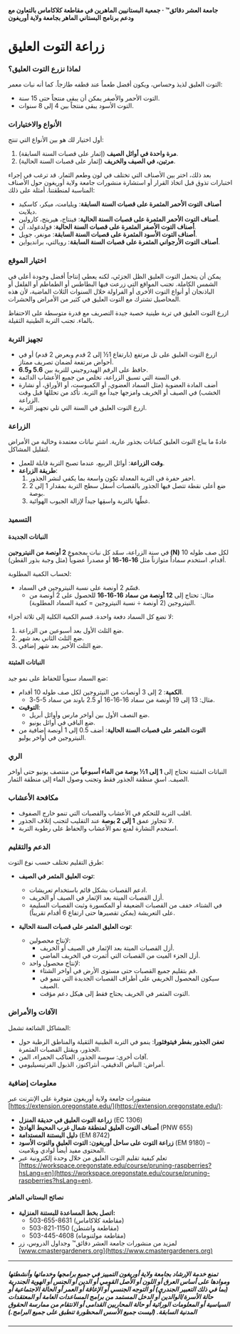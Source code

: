 #### جامعة العشر دقائق™ · جمعية البستانيين الماهرين في مقاطعة كلاكاماس بالتعاون مع ودعم برنامج البستاني الماهر بجامعة ولاية أوريغون

# زراعة التوت العليق

### لماذا نزرع التوت العليق؟
التوت العليق لذيذ وحساس، ويكون أفضل طعماً عند قطفه طازجاً. كما أنه نبات معمر:
- التوت الأحمر والأصفر يمكن أن يبقى منتجاً حتى 15 سنة.
- التوت الأسود يبقى منتجاً بين 4 إلى 8 سنوات.

### الأنواع والاختيارات
أول اختيار لك هو بين الأنواع التي تنتج:
1. **مرة واحدة في أوائل الصيف** (إثمار على قصبات السنة السابقة).
2. **مرتين، في الصيف والخريف** (إثمار على قصبات السنة الحالية).

بعد ذلك، اختر بين الأصناف التي تختلف في لون وطعم الثمار. قد ترغب في إجراء اختبارات تذوق قبل اتخاذ القرار أو استشارة منشورات جامعة ولاية أوريغون حول الأصناف المناسبة لمنطقتنا. أمثلة على ذلك:
- **أصناف التوت الأحمر المثمرة على قصبات السنة السابقة**: ويليامت، ميكر، كاسكيد ديلايت.
- **أصناف التوت الأحمر المثمرة على قصبات السنة الحالية**: فينتاج، هيريتج، كارولين.
- **أصناف التوت الأصفر المثمرة على قصبات السنة الحالية**: فولدغولد، آن.
- **أصناف التوت الأسود المثمرة على قصبات السنة السابقة**: مونغر، جويل.
- **أصناف التوت الأرجواني المثمرة على قصبات السنة السابقة**: رويالتي، برانديواين.

### اختيار الموقع
يمكن أن يتحمل التوت العليق الظل الجزئي، لكنه يعطي إنتاجاً أفضل وجودة أعلى في الشمس الكاملة. تجنب المواقع التي زرعت فيها البطاطس أو الطماطم أو الفلفل أو الباذنجان أو أنواع التوت الأخرى أو الفراولة خلال السنوات الثلاث الماضية، لأن هذه المحاصيل تشترك مع التوت العليق في كثير من الأمراض والحشرات.

ازرع التوت العليق في تربة طينية خصبة جيدة التصريف مع قدرة متوسطة على الاحتفاظ بالماء. تجنب التربة الطينية الثقيلة.

### تجهيز التربة
- ازرع التوت العليق على تل مرتفع (بارتفاع 1½ إلى 2 قدم وبعرض 2 قدم) أو في أحواض مرتفعة لضمان تصريف ممتاز.
- حافظ على الرقم الهيدروجيني للتربة بين **5.6 و6.5**.
- في السنة التي تسبق الزراعة، تخلص من جميع الأعشاب الدائمة.
- أضف المادة العضوية (مثل السماد العضوي، أو الكمبوست، أو الأوراق، أو نشارة الخشب) في الصيف أو الخريف وامزجها جيداً مع التربة. تأكد من تحللها قبل وقت الزراعة.
- ازرع التوت العليق في السنة التي تلي تجهيز التربة.

### الزراعة
عادةً ما يباع التوت العليق كنباتات بجذور عارية. اشترِ نباتات معتمدة وخالية من الأمراض لتقليل المشاكل.

- **وقت الزراعة**: أوائل الربيع، عندما تصبح التربة قابلة للعمل.
- **طريقة الزراعة**:
  1. احفر حفرة في التربة المعدلة تكون واسعة بما يكفي لنشر الجذور.
  2. ضع أعلى نقطة تتصل فيها الجذور بالقصبات أسفل سطح التربة بمقدار 1 إلى 2 بوصة.
  3. غطِّها بالتربة واسقِها جيداً لإزالة الجيوب الهوائية.

### التسميد

#### النباتات الجديدة
في سنة الزراعة، سمّد كل نبات بمجموع **2 أونصة من النيتروجين (N)** لكل صف طوله 10 أقدام. استخدم سماداً متوازناً مثل **16-16-16** أو مصدراً عضوياً (مثل وجبة بذور القطن).

لحساب الكمية المطلوبة:
- قسّم 2 أونصة على نسبة النيتروجين في السماد.
  - مثال: تحتاج إلى **12 أونصة من سماد 16-16-16** للحصول على 2 أونصة من النيتروجين (2 أونصة ÷ نسبة النيتروجين = كمية السماد المطلوبة).

لا تضع كل السماد دفعة واحدة. قسم الكمية الكلية إلى ثلاثة أجزاء:
1. ضع الثلث الأول بعد أسبوعين من الزراعة.
2. ضع الثلث الثاني بعد شهر.
3. ضع الثلث الأخير بعد شهر إضافي.

#### النباتات المثبتة
ضع السماد سنوياً للحفاظ على نمو جيد:
- **الكمية**: 2 إلى 3 أونصات من النيتروجين لكل صف طوله 10 أقدام.
  - مثال: 13 إلى 19 أونصة من سماد 16-16-16 أو 2.5 باوند من سماد 5-5-3.
- **التوقيت**:
  - ضع النصف الأول بين أواخر مارس وأوائل أبريل.
  - ضع الباقي في أوائل يونيو.
- **التوت المثمر على قصبات السنة الحالية**: أضف 0.5 إلى 1 أونصة إضافية من النيتروجين في أواخر يوليو.

### الري
النباتات المثبتة تحتاج إلى **1 إلى 1½ بوصة من الماء أسبوعياً** من منتصف يونيو حتى أواخر الصيف. اسقِ منطقة الجذور فقط وتجنب وصول الماء إلى منطقة الثمار.

### مكافحة الأعشاب
- اقلب التربة للتحكم في الأعشاب والقصبات التي تنمو خارج الصفوف.
- لا تتجاوز عمق **1 إلى 2 بوصة** عند التقليب لتجنب إتلاف الجذور.
- استخدم النشارة لمنع نمو الأعشاب والحفاظ على رطوبة التربة.

### الدعم والتقليم
طرق التقليم تختلف حسب نوع التوت:

- **توت العليق المثمر في الصيف**:
  - ادعم القصبات بشكل قائم باستخدام تعريشات.
  - أزل القصبات الميتة بعد الإثمار في الصيف أو الخريف.
  - في الشتاء، خفف من القصبات الضعيفة أو المكسورة وثبت القصبات السليمة على التعريشة (يمكن تقصيرها حتى ارتفاع 6 أقدام تقريباً).

- **توت العليق المثمر على قصبات السنة الحالية**:
  - لإنتاج محصولين:
    - أزل القصبات الميتة بعد الإثمار في الصيف أو الخريف.
    - أزل الجزء الميت من القصبات التي أثمرت في الخريف الماضي.
  - لإنتاج محصول واحد:
    - قم بتقليم جميع القصبات حتى مستوى الأرض في أواخر الشتاء.
    - سيكون المحصول الخريفي على أطراف القصبات الجديدة التي تنمو في الصيف.
    - التوت المثمر في الخريف يحتاج فقط إلى هيكل دعم مؤقت.

### الآفات والأمراض
المشاكل الشائعة تشمل:
- **تعفن الجذور بفطر فيتوفثورا**: ينمو في التربة الطينية الثقيلة والمناطق الرطبة حول الجذور، ويقتل القصبات المثمرة.
- آفات أخرى: سوسة الجذور، العناكب الحمراء، المن.
- أمراض: البياض الدقيقي، أنثراكنوز، الذبول الفرتيسيليومي.

### معلومات إضافية
منشورات جامعة ولاية أوريغون متوفرة على الإنترنت عبر [https://extension.oregonstate.edu/](https://extension.oregonstate.edu/):
- **زراعة التوت العليق في حديقة المنزل** (EC 1306)
- **أصناف التوت العليق لمنطقة شمال غرب المحيط الهادئ** (PNW 655)
- **دليل البستنة المستدامة** (EM 8742)
- **زراعة التوت على ساحل أوريغون: التوت العليق والتوت الأسود** (EM 9180) – المحتوى مفيد أيضاً لوادي ويلاميت.
- تعلم كيفية تقليم التوت العليق من خلال وحدة إلكترونية عبر [https://workspace.oregonstate.edu/course/pruning-raspberries?hsLang=en](https://workspace.oregonstate.edu/course/pruning-raspberries?hsLang=en).

#### نصائح البستاني الماهر
- **اتصل بخط المساعدة للبستنة المنزلية:**
  - 503-655-8631 (مقاطعة كلاكاماس)
  - 503-821-1150 (مقاطعة واشنطن)
  - 503-445-4608 (مقاطعة مولتنوماه)
- لمزيد من منشورات جامعة العشر دقائق™ وجداول الدروس، زر [www.cmastergardeners.org](https://www.cmastergardeners.org)

---

##### تمنع خدمة الإرشاد بجامعة ولاية أوريغون التمييز في جميع برامجها وخدماتها وأنشطتها وموادها على أساس العرق أو اللون أو الأصل القومي أو الدين أو الجنس أو الهوية الجندرية (بما في ذلك التعبير الجندري) أو التوجه الجنسي أو الإعاقة أو العمر أو الحالة الاجتماعية أو حالة الأسرة/الوالدين أو الدخل المستمد من برامج المساعدات العامة أو المعتقدات السياسية أو المعلومات الوراثية أو حالة المحاربين القدامى أو الانتقام من ممارسة الحقوق المدنية السابقة. (ليست جميع الأسس المحظورة تنطبق على جميع البرامج.)
---